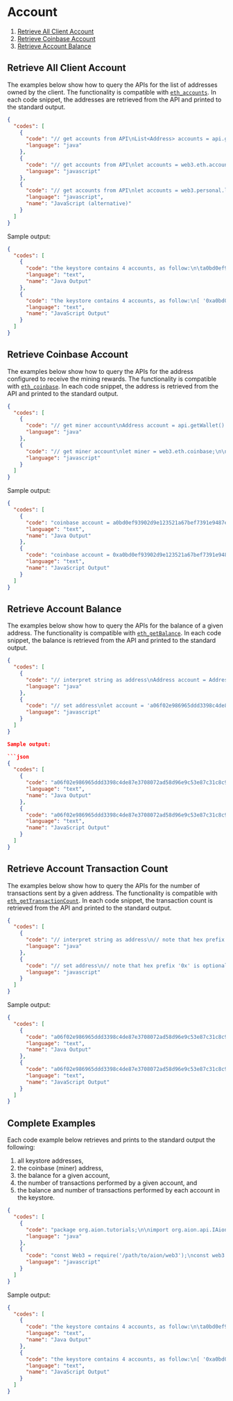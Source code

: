 # Account

1. [Retrieve All Client Account](#retrieve-all-client-account)
2. [Retrieve Coinbase Account](#retrieve-coinbase-account)
3. [Retrieve Account Balance](#retrieve-account-balance)

## Retrieve All Client Account

The examples below show how to query the APIs for the list of addresses owned by the client. The functionality is compatible with [`eth_accounts`](https://github.com/ethereum/wiki/wiki/JSON-RPC#eth_accounts). In each code snippet, the addresses are retrieved from the API and printed to the standard output.

```json
{
  "codes": [
    {
      "code": "// get accounts from API\nList<Address> accounts = api.getWallet().getAccounts().getObject();\n\n// print accounts to standard output\nSystem.out.format(\"the keystore contains %d accounts, as follow:%n\", accounts.size());\nfor (Address account : accounts) {\n    System.out.format(\"\\t%s%n\", account.toString());\n}",
      "language": "java"
    },
    {
      "code": "// get accounts from API\nlet accounts = web3.eth.accounts;\n\n// print accounts to standard output\nconsole.log(\"the keystore contains \" + accounts.length + \" accounts, as follow:\");\nconsole.log(accounts);",
      "language": "javascript"
    },
    {
      "code": "// get accounts from API\nlet accounts = web3.personal.listAccounts;\n\n// print accounts to standard output\nconsole.log(\"the keystore contains \" + accounts.length + \" accounts, as follow:\");\nconsole.log(accounts);",
      "language": "javascript",
      "name": "JavaScript (alternative)"
    }
  ]
}
```

Sample output:

```json
{
  "codes": [
    {
      "code": "the keystore contains 4 accounts, as follow:\n\ta0bd0ef93902d9e123521a67bef7391e9487e963b2346ef3b3ff78208835545e\n\ta04164b007f75fb77e79ebfd90ace768e5d8ab26855035df4f2b9e03c1ca40f4\n\ta06f02e986965ddd3398c4de87e3708072ad58d96e9c53e87c31c8c970b211e5\n\ta0eb00973749a0f7b7f8e66e2a13bc2725e3a02804d44a0b88c1666512031591",
      "language": "text",
      "name": "Java Output"
    },
    {
      "code": "the keystore contains 4 accounts, as follow:\n[ '0xa0bd0ef93902d9e123521a67bef7391e9487e963b2346ef3b3ff78208835545e',\n  '0xa04164b007f75fb77e79ebfd90ace768e5d8ab26855035df4f2b9e03c1ca40f4',\n  '0xa06f02e986965ddd3398c4de87e3708072ad58d96e9c53e87c31c8c970b211e5',\n  '0xa0eb00973749a0f7b7f8e66e2a13bc2725e3a02804d44a0b88c1666512031591' ]",
      "language": "text",
      "name": "JavaScript Output"
    }
  ]
}
```

## Retrieve Coinbase Account

The examples below show how to query the APIs for the address configured to receive the mining rewards. The functionality is compatible with [`eth_coinbase`](https://github.com/ethereum/wiki/wiki/JSON-RPC#eth_coinbase). In each code snippet, the address is retrieved from the API and printed to the standard output.

```json
{
  "codes": [
    {
      "code": "// get miner account\nAddress account = api.getWallet().getMinerAccount().getObject();\n\n// print retrieved value\nSystem.out.format(\"coinbase account = %s%n\", account.toString());",
      "language": "java"
    },
    {
      "code": "// get miner account\nlet miner = web3.eth.coinbase;\n\n// print retrieved value\nconsole.log(\"coinbase account = \" + miner);",
      "language": "javascript"
    }
  ]
}
```

Sample output:

```json
{
  "codes": [
    {
      "code": "coinbase account = a0bd0ef93902d9e123521a67bef7391e9487e963b2346ef3b3ff78208835545e",
      "language": "text",
      "name": "Java Output"
    },
    {
      "code": "coinbase account = 0xa0bd0ef93902d9e123521a67bef7391e9487e963b2346ef3b3ff78208835545e",
      "language": "text",
      "name": "JavaScript Output"
    }
  ]
}
```

## Retrieve Account Balance

The examples below show how to query the APIs for the balance of a given address.
The functionality is compatible with [`eth_getBalance`](https://github.com/ethereum/wiki/wiki/JSON-RPC#eth_getbalance). In each code snippet, the balance is retrieved from the API and printed to the standard output.

```json
{
  "codes": [
    {
      "code": "// interpret string as address\nAddress account = Address.wrap(\"a06f02e986965ddd3398c4de87e3708072ad58d96e9c53e87c31c8c970b211e5\");\n\n// get account balance\nBigInteger balance = api.getChain().getBalance(account).getObject();\n\n// print balance\nSystem.out.format(\"%s has balance = %d nAmp (over %d AION)%n\",\n                  account.toString(),\n                  balance,\n                  balance.divide(BigInteger.TEN.pow(18)));",
      "language": "java"
    },
    {
      "code": "// set address\nlet account = 'a06f02e986965ddd3398c4de87e3708072ad58d96e9c53e87c31c8c970b211e5';\n\n// get account balance\nlet balance = web3.eth.getBalance(account);\n\n// print balance\nconsole.log(account + \" has balance = \" + balance + \" nAmp (\" + balance.shiftedBy(-18).toString() + \" AION)\");\n",
      "language": "javascript"
    }
  ]
}

Sample output:

```json
{
  "codes": [
    {
      "code": "a06f02e986965ddd3398c4de87e3708072ad58d96e9c53e87c31c8c970b211e5 has balance = 1003070000000000000 nAmp (over 1 AION)",
      "language": "text",
      "name": "Java Output"
    },
    {
      "code": "a06f02e986965ddd3398c4de87e3708072ad58d96e9c53e87c31c8c970b211e5 has balance = 1003070000000000000 nAmp (1.00307 AION)",
      "language": "text",
      "name": "JavaScript Output"
    }
  ]
}
```

## Retrieve Account Transaction Count

The examples below show how to query the APIs for the number of transactions sent by a given address. The functionality is compatible with [`eth_getTransactionCount`](https://github.com/ethereum/wiki/wiki/JSON-RPC#eth_gettransactioncount). In each code snippet, the transaction count is retrieved from the API and printed to the standard output.

```json
{
  "codes": [
    {
      "code": "// interpret string as address\n// note that hex prefix '0x' is optional\nAddress account = Address.wrap(\"0xa06f02e986965ddd3398c4de87e3708072ad58d96e9c53e87c31c8c970b211e5\");\n\n// get number of transactions sent by account\nBigInteger txCount = api.getChain().getNonce(account).getObject();\n\n// print performed transactions",
      "language": "java"
    },
    {
      "code": "// set address\n// note that hex prefix '0x' is optional\naccount = '0xa06f02e986965ddd3398c4de87e3708072ad58d96e9c53e87c31c8c970b211e5';\n\n// get number of transactions sent by account\nlet txCount = web3.eth.getTransactionCount(account);\n\n// print performed transactions\nconsole.log(account + \" performed \" + txCount + \" transactions\");",
      "language": "javascript"
    }
  ]
}
```

Sample output:

```json
{
  "codes": [
    {
      "code": "a06f02e986965ddd3398c4de87e3708072ad58d96e9c53e87c31c8c970b211e5 performed 33 transactions",
      "language": "text",
      "name": "Java Output"
    },
    {
      "code": "a06f02e986965ddd3398c4de87e3708072ad58d96e9c53e87c31c8c970b211e5 performed 33 transactions",
      "language": "text",
      "name": "JavaScript Output"
    }
  ]
}
```

## Complete Examples

Each code example below retrieves and prints to the standard output the following:

1. all keystore addresses,
2. the coinbase (miner) address,
3. the balance for a given account,
4. the number of transactions performed by a given account, and
5. the balance and number of transactions performed by each account in the keystore.

```json
{
  "codes": [
    {
      "code": "package org.aion.tutorials;\n\nimport org.aion.api.IAionAPI;\nimport org.aion.api.type.ApiMsg;\nimport org.aion.base.type.Address;\n\nimport java.math.BigInteger;\nimport java.util.List;\n\npublic class AccountExample {\n\n    public static void main(String[] args) {\n\n        // connect to Java API\n        IAionAPI api = IAionAPI.init();\n        ApiMsg apiMsg = api.connect(IAionAPI.LOCALHOST_URL);\n\n        // failed connection\n        if (apiMsg.isError()) {\n            System.out.format(\"Could not connect due to <%s>%n\", apiMsg.getErrString());\n            System.exit(-1);\n        }\n\n        // 1. eth_accounts\n\n        // get accounts from API\n        List<Address> accounts = api.getWallet().getAccounts().getObject();\n\n        // print accounts to standard output\n        System.out.format(\"the keystore contains %d accounts, as follow:%n\", accounts.size());\n        for (Address account : accounts) {\n            System.out.format(\"\\t%s%n\", account.toString());\n        }\n\n        // 2. eth_coinbase\n\n        // get miner account\n        Address account = api.getWallet().getMinerAccount().getObject();\n\n        // print retrieved value\n        System.out.format(\"%ncoinbase account = %s%n\", account.toString());\n\n        // 3. eth_getBalance\n\n        // interpret string as address\n        account = Address.wrap(\"a06f02e986965ddd3398c4de87e3708072ad58d96e9c53e87c31c8c970b211e5\");\n\n        // get account balance\n        BigInteger balance = api.getChain().getBalance(account).getObject();\n\n        // print balance\n        System.out.format(\"%n%s has balance = %d nAmp (over %d AION)%n\",\n                          account.toString(),\n                          balance,\n                          balance.divide(BigInteger.TEN.pow(18)));\n\n        // 4. eth_getTransactionCount\n\n        // interpret string as address\n        // note that hex prefix '0x' is optional\n        account = Address.wrap(\"0xa06f02e986965ddd3398c4de87e3708072ad58d96e9c53e87c31c8c970b211e5\");\n\n        // get number of transactions sent by account\n        BigInteger txCount = api.getChain().getNonce(account).getObject();\n\n        // print performed transactions\n        System.out.format(\"%n%s performed %d transactions%n\", account.toString(), txCount);\n\n        // 5. eth_getBalance & eth_getTransactionCount for each keystore account\n\n        // print balance & tx count to standard output\n        System.out.format(\"%nthe keystore contains %d accounts, as follow:%n\", accounts.size());\n        for (Address acc : accounts) {\n            System.out.format(\"\\t%s balance = %22d nAmp, tx count = %2d%n\",\n                              acc.toString(),\n                              api.getChain().getBalance(acc).getObject(),\n                              api.getChain().getNonce(acc).getObject());\n        }\n\n        // disconnect from api\n        api.destroyApi();\n\n        System.exit(0);\n    }\n}",
      "language": "java"
    },
    {
      "code": "const Web3 = require('/path/to/aion/web3');\nconst web3 = new Web3(new Web3.providers.HttpProvider(\"http://localhost:8545\"));\n\n// 1.a) eth_accounts\n\n// get accounts from API\nlet accounts = web3.eth.accounts;\n\n// print accounts to standard output\nconsole.log(\"the keystore contains \" + accounts.length + \" accounts, as follow:\");\nconsole.log(accounts);\n\n// 1.b) eth_accounts\n\n// get accounts from API\naccounts = web3.personal.listAccounts;\n\n// print accounts to standard output\nconsole.log(\"\\nthe keystore contains \" + accounts.length + \" accounts, as follow:\");\nconsole.log(accounts);\n\n// 2. eth_coinbase\n\n// get miner account\nlet miner = web3.eth.coinbase;\n\n// print retrieved value\nconsole.log(\"\\ncoinbase account = \" + miner);\n\n// 3. eth_getBalance\n\n// set address\nlet account = 'a06f02e986965ddd3398c4de87e3708072ad58d96e9c53e87c31c8c970b211e5';\n\n// get account balance\nlet balance = web3.eth.getBalance(account);\n\n// print balance\nconsole.log(\"\\n\" + account + \" has balance = \" + balance + \" nAmp (\" + balance.shiftedBy(-18).toString() + \" AION)\");\n\n// 4. eth_getTransactionCount\n\n// set address\n// note that hex prefix '0x' is optional\naccount = '0xa06f02e986965ddd3398c4de87e3708072ad58d96e9c53e87c31c8c970b211e5';\n\n// get number of transactions sent by account\nlet txCount = web3.eth.getTransactionCount(account);\n\n// print performed transactions\nconsole.log(\"\\n\" + account + \" performed \" + txCount + \" transactions\");\n\n// 5. eth_getBalance & eth_getTransactionCount for each keystore account\n\n// print balance & tx count to standard output\nconsole.log(\"\\nthe keystore contains \" + accounts.length + \" accounts, as follow:\");\naccounts.forEach(print);\n\nfunction print(acc, index) {\n    console.log(\"\\t\" + acc + \" balance = \" + web3.eth.getBalance(acc) + \" nAmp, tx count = \" + web3.eth.getTransactionCount(acc));\n}",
      "language": "javascript"
    }
  ]
}
```

Sample output:

```json
{
  "codes": [
    {
      "code": "the keystore contains 4 accounts, as follow:\n\ta0bd0ef93902d9e123521a67bef7391e9487e963b2346ef3b3ff78208835545e\n\ta04164b007f75fb77e79ebfd90ace768e5d8ab26855035df4f2b9e03c1ca40f4\n\ta06f02e986965ddd3398c4de87e3708072ad58d96e9c53e87c31c8c970b211e5\n\ta0eb00973749a0f7b7f8e66e2a13bc2725e3a02804d44a0b88c1666512031591\n\ncoinbase account = a0bd0ef93902d9e123521a67bef7391e9487e963b2346ef3b3ff78208835545e\n\na06f02e986965ddd3398c4de87e3708072ad58d96e9c53e87c31c8c970b211e5 has balance = 1003070000000000000 nAmp (over 1 AION)\n\na06f02e986965ddd3398c4de87e3708072ad58d96e9c53e87c31c8c970b211e5 performed 33 transactions\n\nthe keystore contains 4 accounts, as follow:\n\ta0bd0ef93902d9e123521a67bef7391e9487e963b2346ef3b3ff78208835545e balance = 1251613319407197678222 nAmp, tx count = 35\n\ta04164b007f75fb77e79ebfd90ace768e5d8ab26855035df4f2b9e03c1ca40f4 balance =    5000000000000000000 nAmp, tx count =  0\n\ta06f02e986965ddd3398c4de87e3708072ad58d96e9c53e87c31c8c970b211e5 balance =    1003070000000000000 nAmp, tx count = 33\n\ta0eb00973749a0f7b7f8e66e2a13bc2725e3a02804d44a0b88c1666512031591 balance =                      0 nAmp, tx count =  0",
      "language": "text",
      "name": "Java Output"
    },
    {
      "code": "the keystore contains 4 accounts, as follow:\n[ '0xa0bd0ef93902d9e123521a67bef7391e9487e963b2346ef3b3ff78208835545e',\n  '0xa04164b007f75fb77e79ebfd90ace768e5d8ab26855035df4f2b9e03c1ca40f4',\n  '0xa06f02e986965ddd3398c4de87e3708072ad58d96e9c53e87c31c8c970b211e5',\n  '0xa0eb00973749a0f7b7f8e66e2a13bc2725e3a02804d44a0b88c1666512031591' ]\n\nthe keystore contains 4 accounts, as follow:\n[ '0xa0bd0ef93902d9e123521a67bef7391e9487e963b2346ef3b3ff78208835545e',\n  '0xa04164b007f75fb77e79ebfd90ace768e5d8ab26855035df4f2b9e03c1ca40f4',\n  '0xa06f02e986965ddd3398c4de87e3708072ad58d96e9c53e87c31c8c970b211e5',\n  '0xa0eb00973749a0f7b7f8e66e2a13bc2725e3a02804d44a0b88c1666512031591' ]\n\ncoinbase account = 0xa0bd0ef93902d9e123521a67bef7391e9487e963b2346ef3b3ff78208835545e\n\na06f02e986965ddd3398c4de87e3708072ad58d96e9c53e87c31c8c970b211e5 has balance = 1003070000000000000 nAmp (1.00307 AION)\n\n0xa06f02e986965ddd3398c4de87e3708072ad58d96e9c53e87c31c8c970b211e5 performed 33 transactions\n\nthe keystore contains 4 accounts, as follow:\n\t0xa0bd0ef93902d9e123521a67bef7391e9487e963b2346ef3b3ff78208835545e balance = 1.253111308690440988407e+21 nAmp, tx count = 35\n\t0xa04164b007f75fb77e79ebfd90ace768e5d8ab26855035df4f2b9e03c1ca40f4 balance = 5000000000000000000 nAmp, tx count = 0\n\t0xa06f02e986965ddd3398c4de87e3708072ad58d96e9c53e87c31c8c970b211e5 balance = 1003070000000000000 nAmp, tx count = 33\n\t0xa0eb00973749a0f7b7f8e66e2a13bc2725e3a02804d44a0b88c1666512031591 balance = 0 nAmp, tx count = 0\nBlock Functionality",
      "language": "text",
      "name": "JavaScript Output"
    }
  ]
}
```